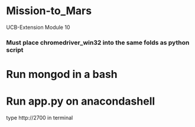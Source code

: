 # Mission-to_Mars
UCB-Extension Module 10

### Must place chromedriver_win32 into the same folds as python script

# Run mongod in a bash
# Run app.py on anacondashell
type http://2700 in terminal
